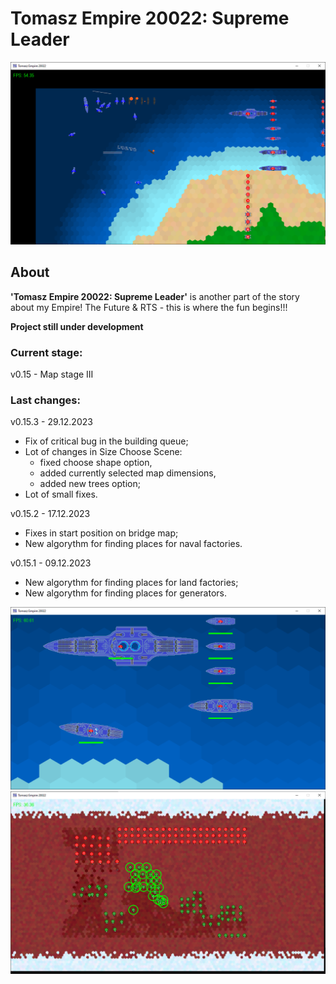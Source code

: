 # Tomasz Empire 20022: Supreme Leader

<p align="center">
  <img src="screens/screenshot1_20230115.png" alt="Tomasz Empire 20022">
</p>

## About
**'Tomasz Empire 20022: Supreme Leader'** is another part of the story about my Empire! The Future &amp; RTS - this is where the fun begins!!!

**Project still under development**

### Current stage:
v0.15 - Map stage III

### Last changes:
v0.15.3 - 29.12.2023

* Fix of critical bug in the building queue;
* Lot of changes in Size Choose Scene:
    * fixed choose shape option,
    * added currently selected map dimensions,
    * added new trees option;  
* Lot of small fixes.

v0.15.2 - 17.12.2023

* Fixes in start position on bridge map;
* New algorythm for finding places for naval factories.

v0.15.1 - 09.12.2023

* New algorythm for finding places for land factories;
* New algorythm for finding places for generators.


<p align="center">
  <img src="screens/screenshot2_20230115.png" alt="Tomasz Empire 20022 - Fleet">
  <br />
  <img src="screens/screenshot3_20230115.png" alt="Tomasz Empire 20022 - Mars poles Map">
</p>
